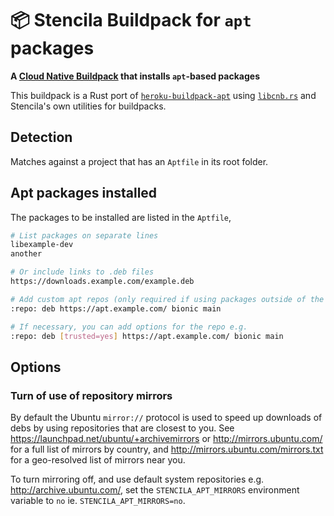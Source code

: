 # 📦 Stencila Buildpack for `apt` packages

**A [Cloud Native Buildpack](https://buildpacks.io/) that installs `apt`-based packages**

This buildpack is a Rust port of [`heroku-buildpack-apt`](https://github.com/heroku/heroku-buildpack-apt) using [`libcnb.rs`](https://github.com/Malax/libcnb.rs) and Stencila's own utilities for buildpacks.

## Detection

Matches against a project that has an `Aptfile` in its root folder.

## Apt packages installed

The packages to be installed are listed in the `Aptfile`,

```sh
# List packages on separate lines
libexample-dev
another

# Or include links to .deb files
https://downloads.example.com/example.deb

# Add custom apt repos (only required if using packages outside of the standard Ubuntu APT repositories)
:repo: deb https://apt.example.com/ bionic main

# If necessary, you can add options for the repo e.g.
:repo: deb [trusted=yes] https://apt.example.com/ bionic main
```

## Options

### Turn of use of repository mirrors

By default the Ubuntu `mirror://` protocol is used to speed up downloads of debs by using repositories that are closest to you. See https://launchpad.net/ubuntu/+archivemirrors or http://mirrors.ubuntu.com/ for a full list of mirrors by country, and http://mirrors.ubuntu.com/mirrors.txt for a geo-resolved list of mirrors near you.

To turn mirroring off, and use default system repositories e.g. http://archive.ubuntu.com/, set the `STENCILA_APT_MIRRORS` environment variable to `no` ie. `STENCILA_APT_MIRRORS=no`.
